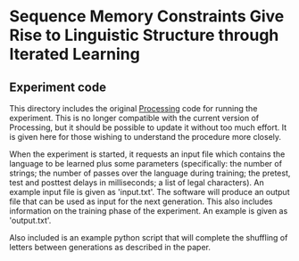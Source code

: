 # Sequence Memory Constraints Give Rise to Linguistic Structure through Iterated Learning

## Experiment code

This directory includes the original [Processing](http://processing.org) code for running the experiment. This is no longer compatible with the current version of Processing, but it should be possible to update it without too much effort. It is given here for those wishing to understand the procedure more closely. 

When the experiment is started, it requests an input file which contains the language to be learned plus some parameters (specifically: the number of strings; the number of passes over the language during training; the pretest, test and posttest delays in milliseconds; a list of legal characters). An example input file is given as 'input.txt'. The software will produce an output file that can be used as input for the next generation. This also includes information on the training phase of the experiment. An example is given as 'output.txt'.

Also included is an example python script that will complete the shuffling of letters between generations as described in the paper.